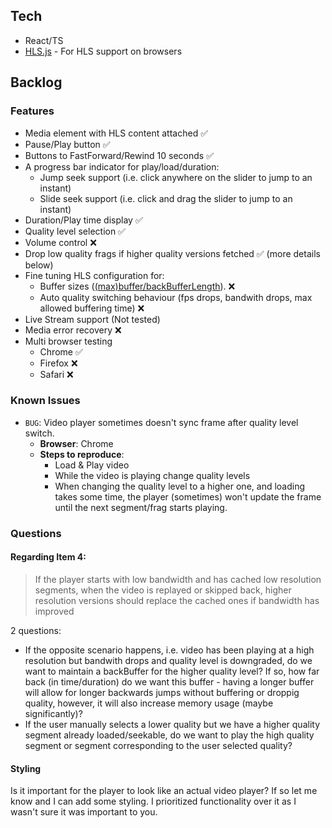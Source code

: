 ## Tech

- React/TS
- [HLS.js](https://github.com/video-dev/hls.js) - For HLS support on browsers

## Backlog

### Features

- Media element with HLS content attached ✅
- Pause/Play button ✅
- Buttons to FastForward/Rewind 10 seconds ✅
- A progress bar indicator for play/load/duration:
  - Jump seek support (i.e. click anywhere on the slider to jump to an instant)
  - Slide seek support (i.e. click and drag the slider to jump to an instant)
- Duration/Play time display ✅
- Quality level selection ✅
- Volume control ❌
- Drop low quality frags if higher quality versions fetched ✅ (more details below)
- Fine tuning HLS configuration for:
  - Buffer sizes ([(max)buffer/backBufferLength](https://github.com/video-dev/hls.js/blob/master/docs/API.md#fine-tuning)). ❌
  - Auto quality switching behaviour (fps drops, bandwith drops, max allowed buffering time) ❌
- Live Stream support (Not tested)
- Media error recovery ❌
- Multi browser testing
  - Chrome ✅
  - Firefox ❌
  - Safari ❌

### Known Issues

- `BUG`: Video player sometimes doesn't sync frame after quality level switch.
  - **Browser**: Chrome
  - **Steps to reproduce**:
    - Load & Play video
    - While the video is playing change quality levels
    - When changing the quality level to a higher one, and loading takes some time, the player
      (sometimes) won't update the frame until the next segment/frag starts playing.

### Questions

#### Regarding Item 4:

> If the player starts with low bandwidth and has cached low resolution segments, when the video is replayed or skipped back, higher resolution versions should replace the cached ones if bandwidth has improved

2 questions:

- If the opposite scenario happens, i.e. video has been playing at a high resolution but bandwith drops and quality level is downgraded, do we want to maintain a backBuffer for the higher quality level? If so, how far back (in time/duration) do we want this buffer - having a longer buffer will allow for longer backwards jumps without buffering or droppig quality, however, it will also increase memory usage (maybe significantly)?
- If the user manually selects a lower quality but we have a higher quality segment already loaded/seekable, do we want to play the high quality segment or segment corresponding to the user selected quality?

#### Styling

Is it important for the player to look like an actual video player? If so let me know and I can add some styling. I prioritized functionality over it as I wasn't sure it was important to you.
